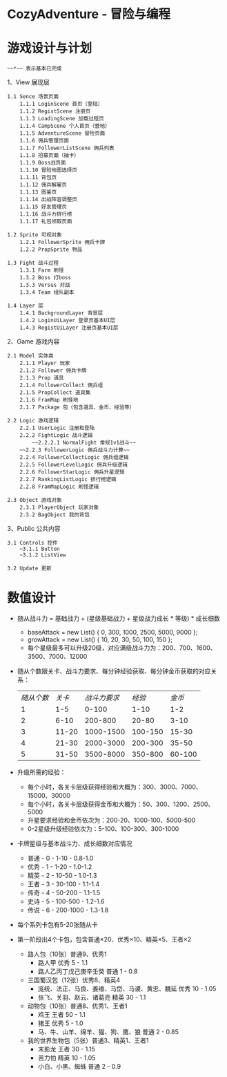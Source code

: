 CozyAdventure - 冒险与编程
===============================


游戏设计与计划
===============================

    ~~*~~ 表示基本已完成

1、View 展现层

    1.1 Sence 场景页面
        1.1.1 LoginScene 首页（登陆）
        1.1.2 RegistScene 注册页
        1.1.3 LoadingScene 加载过程页
        1.1.4 CampScene 个人首页（营地）
        1.1.5 AdventureScene 冒险页面
        1.1.6 佣兵管理页面
        1.1.7 FollowerListScene 佣兵列表
        1.1.8 招募页面（抽卡）
        1.1.9 Boss战页面
        1.1.10 冒险地图选择页
        1.1.11 背包页
        1.1.12 佣兵解雇页
        1.1.13 图鉴页
        1.1.14 出战阵容调整页
        1.1.15 好友管理页
        1.1.16 战斗力排行榜
        1.1.17 礼包领取页面

    1.2 Sprite 可视对象
        1.2.1 FollowerSprite 佣兵卡牌
        1.2.2 PropSprite 物品

    1.3 Fight 战斗过程
        1.3.1 Farm 刷怪
        1.3.2 Boss 打boss
        1.3.3 Versus 对战
        1.3.4 Team 组队副本

    1.4 Layer 层
        1.4.1 BackgroundLayer 背景层
        1.4.2 LoginUiLayer 登录页基本UI层
        1.4.3 RegistUiLayer 注册页基本UI层

2、Game 游戏内容

    2.1 Model 实体类
        2.1.1 Player 玩家
        2.1.2 Follower 佣兵卡牌
        2.1.3 Prop 道具
        2.1.4 FollowerCollect 佣兵组
        2.1.5 PropCollect 道具集
        2.1.6 FramMap 刷怪地
        2.1.7 Package 包（包含道具、金币、经验等）

    2.2 Logic 游戏逻辑
        2.2.1 UserLogic 注册和登陆
        2.2.2 FightLogic 战斗逻辑
            ~~2.2.2.1 NormalFight 常规1v1战斗~~
        ~~2.2.3 FollowerLogic 佣兵战斗力计算~~
        2.2.4 FollowerCollectLogic 佣兵组逻辑
        2.2.5 FollowerLevelLogic 佣兵升级逻辑
        2.2.6 FollowerStarLogic 佣兵升星逻辑
        2.2.7 RankingListLogic 排行榜逻辑
        2.2.8 FramMapLogic 刷怪逻辑

    2.3 Object 游戏对象
        2.3.1 PlayerObject 玩家对象
        2.3.2 BagObject 我的背包
    
    
3、Public 公共内容

    3.1 Controls 控件
        ~3.1.1 Button
        ~3.1.2 ListView

    3.2 Update 更新



数值设计
===============================

- 随从战斗力 = 基础战力 + (星级基础战力 + 星级战力成长 * 等级) * 成长细数
    - baseAttack = new List<int>() { 0, 300, 1000, 2500, 5000, 9000 };
    - growAttack = new List<int>() { 10, 20, 30, 50, 100, 150 };
    - 每个星级最多可以升级20级，对应满级战斗力为：200、700、1600、3500、7000、12000

- 随从个数跟关卡、战斗力要求、每分钟经验获取、每分钟金币获取的对应关系：
    <table><tbody>
    <tr>
        <td><em>随从个数</em></td>
        <td><em>关卡</em></td>
        <td><em>战斗力要求</em></td>
        <td><em>经验</em></td>
        <td><em>金币</em></td>
    </tr>
    <tr>
        <td>1</td>
        <td>1-5</td>
        <td>0-100</td>
        <td>1-10</td>
        <td>1-2</td>
    </tr>
    <tr>
        <td>2</td>
        <td>6-10</td>
        <td>200-800</td>
        <td>20-80</td>
        <td>3-10</td>
    </tr>
    <tr>
        <td>3</td>
        <td>11-20</td>
        <td>1000-1500</td>
        <td>100-150</td>
        <td>15-30</td>
    </tr>
    <tr>
        <td>4</td>
        <td>21-30</td>
        <td>2000-3000</td>
        <td>200-300</td>
        <td>35-50</td>
    </tr>
    <tr>
        <td>5</td>
        <td>31-50</td>
        <td>3500-8000</td>
        <td>350-800</td>
        <td>60-100</td>
    </tr>
    </tbody></table>

- 升级所需的经验：
    - 每个小时，各关卡层级获得经验和大概为：300、3000、7000、15000、30000
    - 每个小时，各关卡层级获得金币和大概为：50、300、1200、2500、5000
    - 升星要求经验和金币依次为：200-20、1000-100、5000-500
    - 0-2星级升级经验依次为：5-100、100-300、300-1000

- 卡牌星级与基本战斗力、成长细数对应情况
    - 普通 - 0 - 1-10     - 0.8-1.0
    - 优秀 - 1 - 1-20     - 1.0-1.2
    - 精英 - 2 - 10-50    - 1.0-1.3
    - 王者 - 3 - 30-100   - 1.1-1.4
    - 传奇 - 4 - 50-200   - 1.1-1.5
    - 史诗 - 5 - 100-500  - 1.2-1.6
    - 传说 - 6 - 200-1000 - 1.3-1.8

- 每个系列卡包有5-20张随从卡
- 第一阶段出4个卡包，包含普通×20、优秀×10、精英×5、王者×2
    - 路人包（10张）普通9、优秀1
        - 路人甲 优秀 5 - 1.1 
        - 路人乙丙丁戊己庚辛壬癸 普通 1 - 0.8
    - 三国蜀汉包（12张）优秀8、精英4
        - 庞统、法正、马良、姜维、马岱、马谡、黄忠、魏延 优秀 10 - 1.05
        - 张飞、关羽、赵云、诸葛亮 精英 30 - 1.1
    - 动物包（10张）普通8、优秀1、王者1
        - 鸡王 王者 50 - 1.1
        - 猪王 优秀 5 - 1.0
        - 马、牛、山羊、绵羊、猫、狗、鹰、狼 普通 2 - 0.85
    - 我的世界生物包（5张）普通3、精英1、王者1
        - 末影龙 王者 30 - 1.15
        - 苦力怕 精英 10 - 1.05
        - 小白、小黑、蜘蛛 普通 2 - 0.9